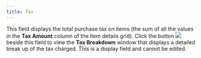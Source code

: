 ```yaml
---
title: Tax
---
```



This field displays the total purchase tax on items (the sum of all  the values in the **Tax Amount** column  of the item details grid). Click the button ![]({{site.pp_baseurl}}/img/pur_tax_breakdown.gif) beside this  field to view the **Tax Breakdown**  window that displays a detailed break up of the tax charged. This is a  display field and cannot be edited.
